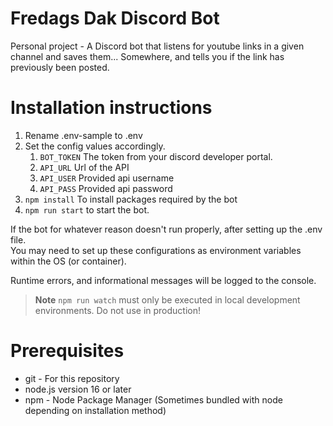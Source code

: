# Fredags Dak Discord Bot
Personal project - A Discord bot that listens for youtube links in a given channel and saves them... Somewhere, and tells you if the link has previously been posted.

# Installation instructions
1. Rename .env-sample to .env
2. Set the config values accordingly.
	1. `BOT_TOKEN` The token from your discord developer portal.
	2. `API_URL` Url of the API
	3. `API_USER` Provided api username
	4. `API_PASS` Provided api password
3. `npm install` To install packages required by the bot
4. `npm run start` to start the bot.

If the bot for whatever reason doesn't run properly, after setting up the .env file.  
You may need to set up these configurations as environment variables within the OS (or container).

Runtime errors, and informational messages will be logged to the console.

> **Note** `npm run watch` must only be executed in local development environments.
> Do not use in production!

# Prerequisites
- git - For this repository
- node.js version 16 or later
- npm - Node Package Manager (Sometimes bundled with node depending on installation method)